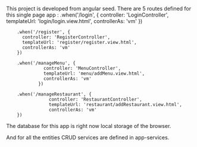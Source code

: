 This project is developed from angular seed.
There are 5 routes defined for this single page app :
.when('/login', {
          controller: 'LoginController',
          templateUrl: 'login/login.view.html',
          controllerAs: 'vm'
        })

        .when('/register', {
          controller: 'RegisterController',
          templateUrl: 'register/register.view.html',
          controllerAs: 'vm'
        })

        .when('/manageMenu', {
                  controller: 'MenuController',
                  templateUrl: 'menu/addMenu.view.html',
                  controllerAs: 'vm'
                })

        .when('/manageRestaurant', {
                    controller: 'RestaurantController',
                    templateUrl: 'restaurant/addRestaurant.view.html',
                    controllerAs: 'vm'
        })


The database for this app is right now local storage of the browser.

And for all the entities CRUD services are defined in app-services.
